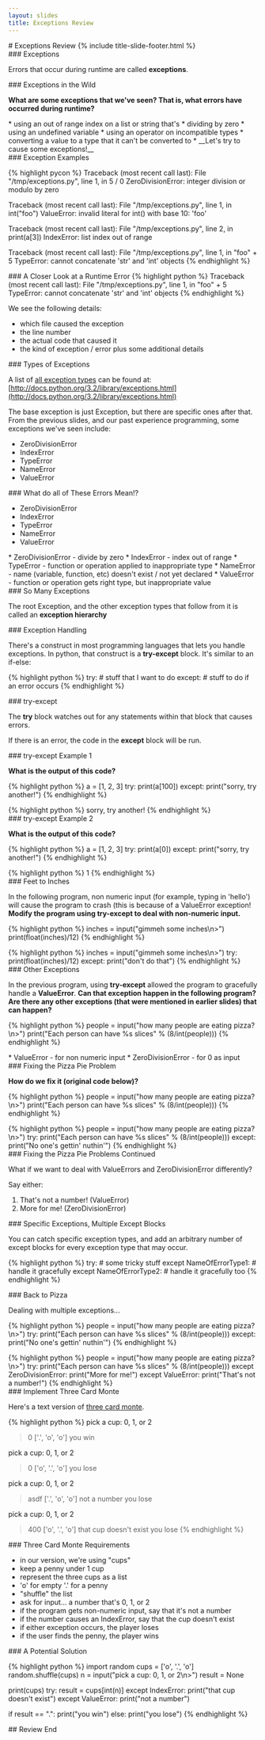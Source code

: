 ```yaml
---
layout: slides
title: Exceptions Review 
---
```

<section markdown="block" class="title-slide">
# Exceptions Review
{% include title-slide-footer.html %}
</section>

<section markdown="block">
### Exceptions

Errors that occur during runtime are called __exceptions__.
</section>

<section markdown="block">
### Exceptions in the Wild

__What are some exceptions that we've seen?  That is, what errors have occurred during runtime?__ 

<div class="incremental" markdown="block">
* using an out of range index on a list or string that's
* dividing by zero
* using an undefined variable
* using an operator on incompatible types
* converting a value to a type that it can't be converted to
* __Let's try to cause some exceptions!__
</div>
</section>

<section markdown="block">
### Exception Examples

{% highlight pycon %}
Traceback (most recent call last):
  File "/tmp/exceptions.py", line 1, in <module>
    5 / 0
ZeroDivisionError: integer division or modulo by zero

Traceback (most recent call last):
  File "/tmp/exceptions.py", line 1, in <module>
    int("foo")
ValueError: invalid literal for int() with base 10: 'foo'

Traceback (most recent call last):
  File "/tmp/exceptions.py", line 2, in <module>
    print(a[3])
IndexError: list index out of range

Traceback (most recent call last):
  File "/tmp/exceptions.py", line 1, in <module>
    "foo" + 5
TypeError: cannot concatenate 'str' and 'int' objects
{% endhighlight %}
</section>

<section markdown="block">
###  A Closer Look at a Runtime Error
{% highlight python %}
Traceback (most recent call last):
  File "/tmp/exceptions.py", line 1, in <module>
    "foo" + 5
TypeError: cannot concatenate 'str' and 'int' objects
{% endhighlight %}

We see the following details:

* which file caused the exception
* the line number
* the actual code that caused it
* the kind of exception / error plus some additional details
</section>

<section markdown="block">
### Types of Exceptions 

A list of [all exception types](http://docs.python.org/3.2/library/exceptions.html) can be found at: [http://docs.python.org/3.2/library/exceptions.html](http://docs.python.org/3.2/library/exceptions.html)

The base exception is just Exception, but there are specific ones after that.  From the previous slides, and our past experience programming, some exceptions we've seen include:

* ZeroDivisionError
* IndexError
* TypeError
* NameError
* ValueError
</section>

<section markdown="block">
### What do all of These Errors Mean!?

* ZeroDivisionError
* IndexError
* TypeError
* NameError
* ValueError


<div class="incremental" markdown="block">
* ZeroDivisionError - divide by zero
* IndexError - index out of range
* TypeError - function or operation applied to inappropriate type
* NameError - name (variable, function, etc) doesn't exist / not yet declared
* ValueError - function or operation gets right type, but inappropriate value
</div>
</section>

<section markdown="block">
### So Many Exceptions

The root Exception, and the other exception types that follow from it is called an __exception hierarchy__
</section>

<section markdown="block">
### Exception Handling

There's a construct in most programming languages that lets you handle exceptions.  In python, that construct is a __try-except__ block.  It's similar to an if-else:

{% highlight python %}
try:
	# stuff that I want to do
except:
	# stuff to do if an error occurs
{% endhighlight %}
</section>

<section markdown="block">
### try-except

The __try__ block watches out for any statements within that block that causes errors.

If there is an error, the code in the __except__ block will be run. 
</section>

<section markdown="block">
### try-except Example 1

__What is the output of this code?__

{% highlight python %}
a = [1, 2, 3]
try:
	print(a[100])
except:
	print("sorry, try another!")
{% endhighlight %}

<div class="incremental" markdown="block">
{% highlight python %}
sorry, try another!
{% endhighlight %}
</div>
</section>

<section markdown="block">
### try-except Example 2

__What is the output of this code?__

{% highlight python %}
a = [1, 2, 3]
try:
	print(a[0])
except:
	print("sorry, try another!")
{% endhighlight %}

<div class="incremental" markdown="block">
{% highlight python %}
1
{% endhighlight %}
</div>
</section>

<section markdown="block">
### Feet to Inches

In the following program, non numeric input (for example, typing in 'hello') will cause the program to crash (this is because of a ValueError exception!  __Modify the program using try-except to deal with non-numeric input.__

{% highlight python %}
inches = input("gimmeh some inches\n>")
print(float(inches)/12)
{% endhighlight %}

<div class="incremental" markdown="block">
{% highlight python %}
inches = input("gimmeh some inches\n>")
try:
    print(float(inches)/12)
except:
    print("don't do that")
{% endhighlight %}
</div>
</section>

<section markdown="block">
###  Other Exceptions

In the previous program, using __try-except__ allowed the program to gracefully handle a __ValueError__.  __Can that exception happen in the following program?  Are there any other exceptions (that were mentioned in earlier slides) that can happen?__

{% highlight python %}
people = input("how many people are eating pizza?\n>")
print("Each person can have %s slices" % (8/int(people)))
{% endhighlight %}
<div class="incremental" markdown="block">
* ValueError - for non numeric input
* ZeroDivisionError - for 0 as input
</div>
</section>

<section markdown="block">
### Fixing the Pizza Pie Problem

__How do we fix it (original code below)?__

{% highlight python %}
people = input("how many people are eating pizza?\n>")
print("Each person can have %s slices" % (8/int(people)))
{% endhighlight %}

<div class="incremental" markdown="block">
{% highlight python %}
people = input("how many people are eating pizza?\n>")
try:
    print("Each person can have %s slices" % (8/int(people)))
except:
    print("No one's gettin' nuthin'")
{% endhighlight %}
</div>
</section>

<section markdown="block">
### Fixing the Pizza Pie Problems Continued

What if we want to deal with ValueErrors and ZeroDivisionError differently?

Say either:

1. That's not a number! (ValueError)
2. More for me! (ZeroDivisionError)
</section>

<section markdown="block">
### Specific Exceptions, Multiple Except Blocks

You can catch specific exception types, and add an arbitrary number of except blocks for every exception type that may occur.

{% highlight python %}
try:
	# some tricky stuff
except NameOfErrorType1:
	# handle it gracefully
except NameOfErrorType2:
	# handle it gracefully too
{% endhighlight %}
</section>

<section markdown="block">
### Back to Pizza

Dealing with multiple exceptions...

{% highlight python %}
people = input("how many people are eating pizza?\n>")
try:
    print("Each person can have %s slices" % (8/int(people)))
except:
    print("No one's gettin' nuthin'")
{% endhighlight %}

<div class="incremental" markdown="block">
{% highlight python %}
people = input("how many people are eating pizza?\n>")
try:
    print("Each person can have %s slices" % (8/int(people)))
except ZeroDivisionError:
    print("More for me!")
except ValueError:
    print("That's not a number!")
{% endhighlight %}
</div>
</section>


<section markdown="block">
### Implement Three Card Monte

Here's a text version of [three card monte](http://en.wikipedia.org/wiki/Three-card_Monte).

{% highlight python %}
pick a cup: 0, 1, or 2
>0
['.', 'o', 'o']
you win

pick a cup: 0, 1, or 2
>0
['o', '.', 'o']
you lose

pick a cup: 0, 1, or 2
>asdf
['.', 'o', 'o']
not a number
you lose

pick a cup: 0, 1, or 2
>400
['o', '.', 'o']
that cup doesn't exist
you lose
{% endhighlight %}
</section>

<section markdown="block">
### Three Card Monte Requirements

* in our version, we're using "cups"
* keep a penny under 1 cup
* represent the three cups as a list
* 'o' for empty '.' for a penny
* "shuffle" the list
* ask for input... a number that's 0, 1, or 2
* if the program gets non-numeric input, say that it's not a number
* if the number causes an IndexError, say that the cup doesn't exist
* if either exception occurs, the player loses
* if the user finds the penny, the player wins
</section>

<section markdown="block">
###  A Potential Solution

{% highlight python %}
import random
cups = ['o', '.', 'o']
random.shuffle(cups)
n = input("pick a cup: 0, 1, or 2\n>")
result = None

print(cups)
try:
    result = cups[int(n)]
except IndexError:
    print("that cup doesn't exist")
except ValueError:
    print("not a number")

if result == ".":
    print("you win")
else:
    print("you lose")
{% endhighlight %}
</section>

<section markdown="block">
## Review End
</section>
